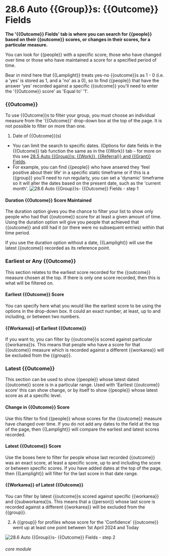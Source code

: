 # 28.6 Auto {{Group}}s: {{Outcome}} Fields

**The '{{Outcome}} Fields' tab is where you can search for {{people}} based on their {{outcome}} scores, or changes in their scores, for a particular measure.**

You can look for {{people}} with a specific score, those who have changed over time or those who have maintained a score for a specified period of time. 

Bear in mind here that {{Lamplight}} treats yes-no {{outcome}}s as 1 - 0 (i.e. a 'yes' is stored as 1, and a 'no' as a 0), so to find {{people}} that have the answer 'yes' recorded against a specific {{outcome}} you'll need to enter the '{{Outcome}} score' as 'Equal to' '1'. 

### {{Outcome}}

To use {{Outcome}}s to filter your group, you must choose an individual measure from the '{{Outcome}}' drop-down box at the top of the page.  It is not possible to filter on more than one.

1. Date of {{Outcome}}(s)
- You can limit the search to specific dates. (Options for date fields in the {{Outcome}} tab function the same as in the {{Work}} tab - for more on this see [28.5 Auto {{Group}}s: {{Work}}, {{Referral}} and {{Grant}} Fields](/help/index/p/28.5). 
- For example, you can find {{people}} who have ansered they 'feel positive about their life' in a specific static timeframe or if this is a {{group}} you'll need to run regularly, you can set a 'dynamic' timeframe so it will alter the dates based on the present date, such as the 'current month'.
![28.6 Auto {{Group}}s- {{Outcome}} Fields - step 1](28.6_Auto_Lists-_Outcome_Fields_im_1.png)


#### Duration {{Outcome}} Score Maintained

The duration option gives you the chance to filter your list to show only people who had that {{outcome}} score for at least a given amount of time. Using the duration option will give you people that achieved that {{outcome}} and still had it (or there were no subsequent entries) within that time period. 

If you use the duration option without a date, {{Lamplight}} will use the latest {{outcome}} recorded as its reference point.


### Earliest or Any {{Outcome}}

This section relates to the earliest score recorded for the {{outcome}} measure chosen at the top. If there is only one score recorded, then this is what will be filtered on.

#### Earliest {{Outcome}} Score

You can specify here what you would like the earliest score to be using the options in the drop-down box. It could an exact number, at least, up to and including, or between two numbers.

#### {{Workarea}} of Earliest {{Outcome}}

If you want to, you can filter by {{outcome}}s scored against particular {{workarea}}s. This means that people who have a score for that {{outcome}} measure which is recorded against a different {{workarea}} will be excluded from the {{group}}.

### Latest {{Outcome}}

This section can be used to show {{people}} whose latest dated {{outcome}} score is in a particular range.  Used with 'Earliest {{outcome}} score' this can show change, or by itself to show {{people}} whose latest score as at a specific level.

#### Change in {{Outcome}} Score

Use this filter to find {{people}} whose scores for the {{outcome}} measure have changed over time. If you do not add any dates to the field at the top of the page, then {{Lamplight}} will compare the earliest and latest scores recorded.

#### Latest {{Outcome}} Score

Use the boxes here to filter for people whose last recorded {{outcome}} was an exact score, at least a specific score, up to and including the score or between specific scores. If you have added dates at the top of the page, then {{Lamplight}} will filter for the last score in that date range.

#### {{Workarea}} of Latest {{Outcome}}

You can filter by latest {{outcome}}s scored against specific {{workarea}} and {{subworkarea}}s. This means that a {{person}} whose last score is recorded against a different {{workarea}} will be excluded from the {{group}}.

2. A {{group}} for profiles whose score for the &#039;Confidence&#039; {{outcome}} went up at least one point between 1st April 2024 and Today

![28.6 Auto {{Group}}s- {{Outcome}} Fields - step 2](28.6_Auto_Lists-_Outcome_Fields_im_2.png)



###### core module
